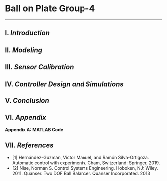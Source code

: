 # **Ball on Plate Group-4**
---
## **I.** *Introduction*
## **II.** *Modeling*
## **III.** *Sensor Calibration*
## **IV.** *Controller Design and Simulations*
## **V.** *Conclusion*
## **VI.** *Appendix*
**Appendix A: MATLAB Code**

## **VII.** *References*
- [1] Hernández-Guzmán, Victor Manuel, and Ramón Silva-Ortigoza. Automatic control with
experiments. Cham, Switzerland: Springer, 2019.
- [2] Nise, Norman S. Control Systems Engineering. Hoboken, NJ: Wiley. 2011.
Quanser. Two DOF Ball Balancer. Quanser Incorporated. 2013
